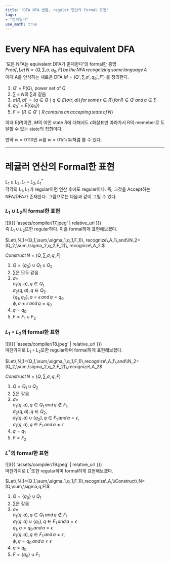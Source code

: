 ```yaml
---
title: "DFA NFA 변환, regular 연산의 Formal 표현"
tags:
- "컴파일러"
use_math: true
---
```


# Every NFA has equivalent DFA
'모든 NFA는 equivalent DFA가 존재한다'의 formal한 증명<br>
$Proof, \,Let\,N=(Q,\sum,\sigma,q_0,F)\,be\,the\,NFA\,recognizing\,some\,language\,A$<br>
이때 A를 인식하는 새로운 DFA $M=(Q',\sum,\sigma',q_0',F')$ 를 정의한다.

1. $Q'$ = $P(Q)$, power set of $Q$
2. $\sum$ = $N$의 $\sum$과 같음
3. $\sigma(R,a)'=\{q\in Q \mid q \in E(\sigma(r,a))\,for\,some\,r\in R\}\, for\,R\in Q'\,and\,a\in\sum$
4. $q_0'=E(\{q_0\})$ 
5. $F = \{R \in Q'\mid R\,contains\,an\,accepting\,state\,of\,N\}$

이때 $E(R)$이란, $M$의 어떤 state $R$에 대해서도 $\epsilon$화살표만 따라가서 R의 memeber로 도달할 수 있는 state의 집합이다.

만약 $w=0110$인 $w$를 $w=01\epsilon 1\epsilon 0\epsilon$처럼 쓸 수 있다.

---
# 레귤러 연산의 Formal한 표현
$L_1\cup L_2,\,L_1\circ L_2,\,L_1^*$<br>
각각의 $L_1,\,L_2$가 regular이면 연산 후에도 regular이다. 즉, 그것을 Accept하는 NFA/DFA가 존재한다.
그림으로는 다음과 같이 그릴 수 있다.<br>

### $L_1\cup L_2$의 formal한 표현
![]({{ 'assets/compiler/17.jpeg' | relative_url }})<br>
즉 $L_1\cup L_2$또한 regular하다. 이를 formal하게 표현해보겠다.

$Let\,N_1=(Q_1,\sum,\sigma_1,q_1,F_1)\, recognize\,A_1\,and\\N_2=(Q_2,\sum,\sigma_2,q_2,F_2)\, recognize\,A_2.$

$Construct\,N=(Q,\sum,\sigma,q,F)$<br>
1. $Q=\{q_0\}\cup Q_1\cup Q_2$
2. $\sum$은 모두 같음
3. $\sigma=$<br>
   $\sigma_1(q,a),q\in Q_1$<br>
   $\sigma_2(q,a),q\in Q_2$<br>
   $\{q_1,q_2\},a=\epsilon\,and\,q=q_0$<br>
   $\phi,a\neq \epsilon \,and\,q=q_0$
4. $q=q_0$
5. $F=F_1\cup F_2$

### $L_1\circ L_2$의 formal한 표현
![]({{ 'assets/compiler/18.jpeg' | relative_url }})<br>
마찬가지로 $L_1\circ L_2$또한 regular하며 formal하게 표현해보겠다.

$Let\,N_1=(Q_1,\sum,\sigma_1,q_1,F_1)\,recognize\,A_1\,and\\N_2=(Q_2,\sum,\sigma_2,q_2,F_2)\,recognize\,A_2$

$Construct\,N=(Q,\sum,\sigma,q,F)$
1. $Q=Q_1\cup Q_2$
2. $\sum$은 같음
3. $\sigma=$<br>
   $\sigma_1(q,a),q \in Q_1\,and\,q\notin F_1,$<br>
   $\sigma_2(q,a),q \in Q_2,$<br>
   $\sigma_1(q,a)\cup \{q_2\},q\in F_1\,and\,a=\epsilon,$<br>
   $\sigma_1(q,a), q\in F_1\,and\,a\neq \epsilon$
4. $q=q_1$
5. $F=F_2$

### $L^*$의 formal한 표현
![]({{ 'assets/compiler/19.jpeg' | relative_url }})<br>
마찬가지로 $L^*$또한 regular하며 formal하게 표현해보겠다.

$Let\,N_1=(Q_1,\sum,\sigma_1,q_1,F_1)\,recognize\,A,\\Construct\,N=(Q,\sum,\sigma,q,F)$

1. $Q=\{q_0\}\cup Q_1$
2. $\sum$은 같음
3. $\sigma=$<br>
   $\sigma_1(q,a),q \in Q_1\,and\,q\notin F_1$<br>
   $\sigma_1(q,a)\cup \{q_1\},q \in F_1\,and\,a=\epsilon$<br>
   $q_1,q =q_0\,and\,a=ϵ$<br>
   $\sigma_1(q,a),q \in F_1\,and\,a \neq \epsilon,$<br>
   $\phi,q=q_0\,and\,a\neq \epsilon$
4. $q=q_0$
5. $F=\{q_0\}\cup F_1$
